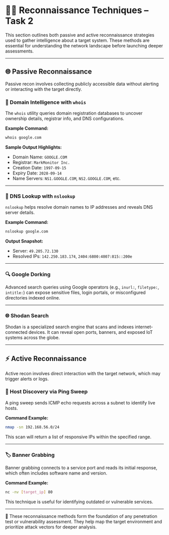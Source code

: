 # 🕵️‍♀️ Reconnaissance Techniques – Task 2

This section outlines both passive and active reconnaissance strategies used to gather intelligence about a target system. These methods are essential for understanding the network landscape before launching deeper assessments.

---

## 🌐 Passive Reconnaissance

Passive recon involves collecting publicly accessible data without alerting or interacting with the target directly.

### 📌 Domain Intelligence with `whois`

The `whois` utility queries domain registration databases to uncover ownership details, registrar info, and DNS configurations.

**Example Command:**

```bash
whois google.com
```

**Sample Output Highlights:**

- Domain Name: `GOOGLE.COM`
- Registrar: `MarkMonitor Inc.`
- Creation Date: `1997-09-15`
- Expiry Date: `2028-09-14`
- Name Servers: `NS1.GOOGLE.COM`, `NS2.GOOGLE.COM`, etc.

---

### 🧭 DNS Lookup with `nslookup`

`nslookup` helps resolve domain names to IP addresses and reveals DNS server details.

**Example Command:**

```bash
nslookup google.com
```

**Output Snapshot:**

- Server: `49.205.72.130`
- Resolved IPs: `142.250.183.174`, `2404:6800:4007:815::200e`

---

### 🔍 Google Dorking

Advanced search queries using Google operators (e.g., `inurl:`, `filetype:`, `intitle:`) can expose sensitive files, login portals, or misconfigured directories indexed online.

---

### 🌐 Shodan Search

Shodan is a specialized search engine that scans and indexes internet-connected devices. It can reveal open ports, banners, and exposed IoT systems across the globe.

---

## ⚡ Active Reconnaissance

Active recon involves direct interaction with the target network, which may trigger alerts or logs.

### 📡 Host Discovery via Ping Sweep

A ping sweep sends ICMP echo requests across a subnet to identify live hosts.

**Command Example:**

```bash
nmap -sn 192.168.56.0/24
```

This scan will return a list of responsive IPs within the specified range.

---

### 🏷️ Banner Grabbing

Banner grabbing connects to a service port and reads its initial response, which often includes software name and version.

**Command Example:**

```bash
nc -nv [target_ip] 80
```

This technique is useful for identifying outdated or vulnerable services.

---

📌 These reconnaissance methods form the foundation of any penetration test or vulnerability assessment. They help map the target environment and prioritize attack vectors for deeper analysis.

 
